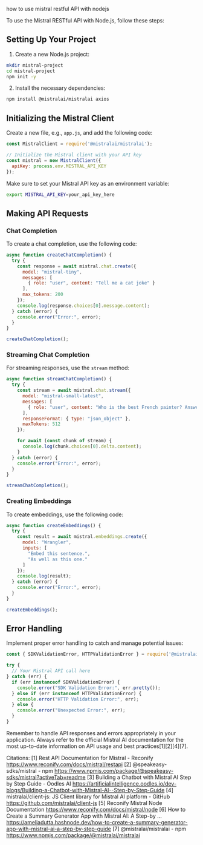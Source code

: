 how to use mistral restful API with nodejs

To use the Mistral RESTful API with Node.js, follow these steps:

## Setting Up Your Project

1. Create a new Node.js project:
```bash
mkdir mistral-project
cd mistral-project
npm init -y
```

2. Install the necessary dependencies:
```bash
npm install @mistralai/mistralai axios
```

## Initializing the Mistral Client

Create a new file, e.g., `app.js`, and add the following code:

```javascript
const MistralClient = require('@mistralai/mistralai');

// Initialize the Mistral client with your API key
const mistral = new MistralClient({
  apiKey: process.env.MISTRAL_API_KEY
});
```

Make sure to set your Mistral API key as an environment variable:

```bash
export MISTRAL_API_KEY=your_api_key_here
```

## Making API Requests

### Chat Completion

To create a chat completion, use the following code:

```javascript
async function createChatCompletion() {
  try {
    const response = await mistral.chat.create({
      model: "mistral-tiny",
      messages: [
        { role: "user", content: "Tell me a cat joke" }
      ],
      max_tokens: 200
    });
    console.log(response.choices[0].message.content);
  } catch (error) {
    console.error("Error:", error);
  }
}

createChatCompletion();
```

### Streaming Chat Completion

For streaming responses, use the `stream` method:

```javascript
async function streamChatCompletion() {
  try {
    const stream = await mistral.chat.stream({
      model: "mistral-small-latest",
      messages: [
        { role: "user", content: "Who is the best French painter? Answer in JSON." }
      ],
      responseFormat: { type: "json_object" },
      maxTokens: 512
    });

    for await (const chunk of stream) {
      console.log(chunk.choices[0].delta.content);
    }
  } catch (error) {
    console.error("Error:", error);
  }
}

streamChatCompletion();
```

### Creating Embeddings

To create embeddings, use the following code:

```javascript
async function createEmbeddings() {
  try {
    const result = await mistral.embeddings.create({
      model: "Wrangler",
      inputs: [
        "Embed this sentence.",
        "As well as this one."
      ]
    });
    console.log(result);
  } catch (error) {
    console.error("Error:", error);
  }
}

createEmbeddings();
```

## Error Handling

Implement proper error handling to catch and manage potential issues:

```javascript
const { SDKValidationError, HTTPValidationError } = require('@mistralai/mistralai/models/errors');

try {
  // Your Mistral API call here
} catch (err) {
  if (err instanceof SDKValidationError) {
    console.error("SDK Validation Error:", err.pretty());
  } else if (err instanceof HTTPValidationError) {
    console.error("HTTP Validation Error:", err);
  } else {
    console.error("Unexpected Error:", err);
  }
}
```

Remember to handle API responses and errors appropriately in your application. Always refer to the official Mistral AI documentation for the most up-to-date information on API usage and best practices[1][2][4][7].

Citations:
[1] Rest API Documentation for Mistral - Reconify https://www.reconify.com/docs/mistral/restapi
[2] @speakeasy-sdks/mistral - npm https://www.npmjs.com/package/@speakeasy-sdks/mistral?activeTab=readme
[3] Building a Chatbot with Mistral AI Step by Step Guide - Oodles AI https://artificialintelligence.oodles.io/dev-blogs/Building-a-Chatbot-with-Mistral-AI--Step-by-Step-Guide
[4] mistralai/client-js: JS Client library for Mistral AI platform - GitHub https://github.com/mistralai/client-js
[5] Reconify Mistral Node Documentation https://www.reconify.com/docs/mistral/node
[6] How to Create a Summary Generator App with Mistral AI: A Step-by ... https://ameliadutta.hashnode.dev/how-to-create-a-summary-generator-app-with-mistral-ai-a-step-by-step-guide
[7] @mistralai/mistralai - npm https://www.npmjs.com/package/@mistralai/mistralai
